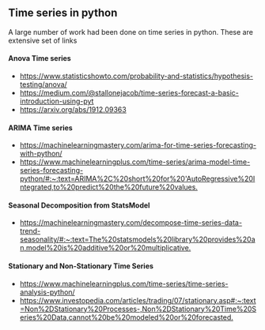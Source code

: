 ## Time series in python

A large number of work had been done on time series in python. 
These are extensive set of links

#### Anova Time series

* <https://www.statisticshowto.com/probability-and-statistics/hypothesis-testing/anova/>
* <https://medium.com/@stallonejacob/time-series-forecast-a-basic-introduction-using-pyt>
* <https://arxiv.org/abs/1912.09363>


#### ARIMA Time series

* <https://machinelearningmastery.com/arima-for-time-series-forecasting-with-python/>
* <https://www.machinelearningplus.com/time-series/arima-model-time-series-forecasting-python/#:~:text=ARIMA%2C%20short%20for%20'AutoRegressive%20Integrated,to%20predict%20the%20future%20values.>

#### Seasonal Decomposition from StatsModel

* <https://machinelearningmastery.com/decompose-time-series-data-trend-seasonality/#:~:text=The%20statsmodels%20library%20provides%20an,model%20is%20additive%20or%20multiplicative.>

#### Stationary and Non-Stationary Time Series

* <https://www.machinelearningplus.com/time-series/time-series-analysis-python/>
* <https://www.investopedia.com/articles/trading/07/stationary.asp#:~:text=Non%2DStationary%20Processes-,Non%2DStationary%20Time%20Series%20Data,cannot%20be%20modeled%20or%20forecasted.>

